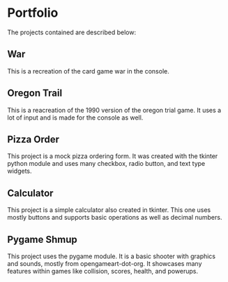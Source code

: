 # Portfolio

The projects contained are described below:

## War
This is a recreation of the card game war in the console.

## Oregon Trail
This is a reacreation of the 1990 version of the oregon trial game.
It uses a lot of input and is made for the console as well.

## Pizza Order
This project is a mock pizza ordering form. It was created with the
tkinter python module and uses many checkbox, radio button, and text type widgets.

## Calculator
This project is a simple calculator also created in tkinter. This one uses
mostly buttons and supports basic operations as well as decimal numbers.

## Pygame Shmup
This project uses the pygame module. It is a basic shooter with graphics and
sounds, mostly from opengameart-dot-org. It showcases many features within
games like collision, scores, health, and powerups.
